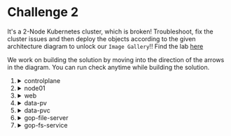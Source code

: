 # Challenge 2

It's a 2-Node Kubernetes cluster, which is broken! Troubleshoot, fix the cluster issues and then deploy the objects according to the given architecture diagram to unlock our `Image Gallery`!!  Find the lab [here](https://kodekloud.com/topic/kubernetes-challenge-2/)

We work on building the solution by moving into the direction of the arrows in the diagram.
You can run check anytime while building the solution.

1.  <details>
    <summary>controlplane</summary>

    If we run any kubectl command we can see that it's making call on port 6433, we need to fix that to port 6443.

    1.  <details>
        <summary>kubeconfig = <code>/root/.kube/config</code>, User = <code>kubernetes-admin</code> Cluster: Server Port = <code>6443</code></summary>

        </br>Before we can execute any `kubectl` commands, we must fix the kubeconfig. The server port is incorrect and should be `6443`. Edit this in `vi` and save.

        ```bash
        vi .kube/config
        ```

        Change the following line to have the correct port `6443`, save and exit vi.

        ```yaml
            server: https://controlplane:6433
        ```

        After fixing this we can see that the error is different, like the server is not there. when we run `crictl ps` we can see that
        kube-apiserver is not running
        </details>

    1.  <details>
        <summary>Fix kube-apiserver. Make sure its running and healthy.</summary>

        </br>The file referenced by the `--client-ca-file` argument to the API server doesn't exist. Edit the API server manifest and correct this.

        ```bash
        ls -l /etc/kubernetes/pki/*.crt
        # Notice that the correct certificate is ca.crt
        vi /etc/kubernetes/manifests/kube-apiserver.yaml
        ```

        Change the following line to refer to the correct certificate file, save and exit vi.

        ```yaml
            - --client-ca-file=/etc/kubernetes/pki/ca-authority.crt
        ```

        Now wait for the API server to restart. This may take a minute or so. You can run the following to check if the container has been created. Press `CTRL-C` to escape from the following command.

        ```bash
        watch crictl ps
        ```

        If it still hasn't started, then give it a nudge by restarting the kubelet.

        ```bash
        systemctl restart kubelet
        ```

        ...then run the crictl command again. If you see it starting and stopping, then you've made an error in the manifest that you need to fix.

        now check any `kubectl` command. It should work now.
        </details>

    1.  <details>
        <summary>Master node: coredns deployment has image: <code>registry.k8s.io/coredns/coredns:v1.8.6</code></summary>

        </br>Run the following:

        ```bash
        kubectl get pods -n kube-system
        ```

        You will see that CoreDNS has ImagePull errors, because the container image is incorrect. To fix this, run the following, update the `image:` to that specificed in the question, save and exit

        ```bash
        kubectl edit deployment -n kube-system coredns
        ```

        ---- OR ----

        Edit the image directly

        ```bash
        kubectl set image deployment/coredns -n kube-system \
            coredns=registry.k8s.io/coredns/coredns:v1.8.6
        ```

        Now re-run the `get pods` command above (or use `watch` with it) until the coredns pods have recycled and there are two healthy pods.
        </details>
    </details>

1.  <details>
    <summary>node01</summary>

    </br>node01 is ready and can schedule pods? Run the following:

    ```bash
    kubectl get nodes
    ```

    We can see that `node01` is in state `Ready,SchedulingDisabled`. This usually means that it is cordoned, so...

    Read more on node adminstration(cordon) read: [Manual Node Adminstration](https://kubernetes.io/docs/concepts/architecture/nodes/#manual-node-administration)

    ```bash
    kubectl uncordon node01
    ```

    </details>

1.  <details>
    <summary>web</summary>

    </br>Copy all images from the directory '/media' on the controlplane node to '/web' directory on node01. Here we are setting up the content of the directory on `node01` which will ultimately be served as a hostpath persistent volume. It's a straght forward copy with ssh (scp).

    ```bash
    scp /media/* node01:/web
    ```

    </details>

1.  <details>
    <summary>data-pv</summary>

    <br>Create new PersistentVolume = 'data-pv'.</br>Apply the [manifest](./data-pv.yaml) with `kubectl create -f`

    </details>

1.  <details>
    <summary>data-pvc</summary>

    <br>Create new PersistentVolumeClaim = 'data-pvc'</br>Apply the [manifest](./data-pvc.yaml)

    </details>

1.  <details>
    <summary>gop-file-server</summary>

    <br>Create a pod for file server, name: 'gop-file-server'</br>Apply the [manifest](./gop-file-server-pod.yaml)

    </details>

1.  <details>
    <summary>gop-fs-service</summary>

    <br>New Service, name: 'gop-fs-service'</br>Apply the [manifest](./gop-fs-svc.yaml)

    </details>


